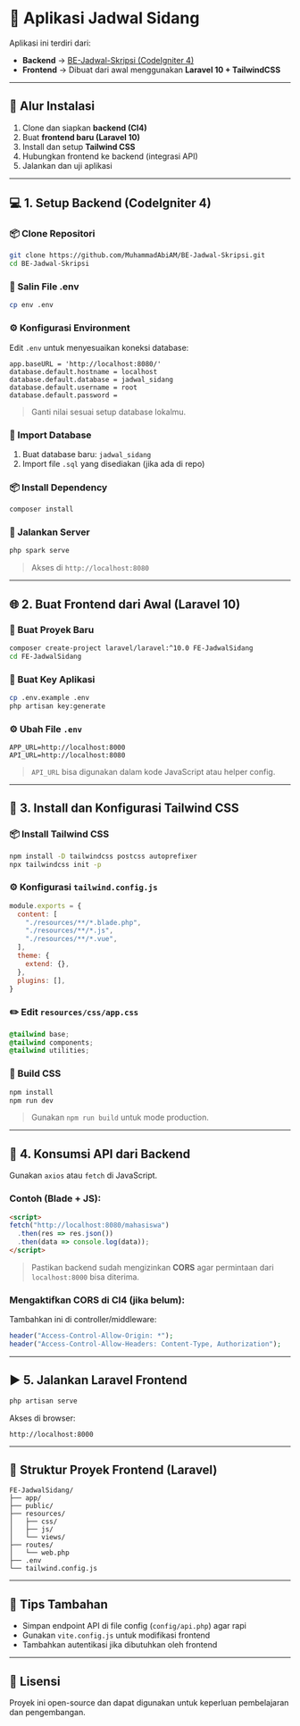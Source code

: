 # 📙 Aplikasi Jadwal Sidang

Aplikasi ini terdiri dari:

* **Backend** → [BE-Jadwal-Skripsi (CodeIgniter 4)](https://github.com/MuhammadAbiAM/BE-Jadwal-Skripsi.git)
* **Frontend** → Dibuat dari awal menggunakan **Laravel 10 + TailwindCSS**

---

## 🧹 Alur Instalasi

1. Clone dan siapkan **backend (CI4)**
2. Buat **frontend baru (Laravel 10)**
3. Install dan setup **Tailwind CSS**
4. Hubungkan frontend ke backend (integrasi API)
5. Jalankan dan uji aplikasi

---

## 💻 1. Setup Backend (CodeIgniter 4)

### 📦 Clone Repositori

```bash
git clone https://github.com/MuhammadAbiAM/BE-Jadwal-Skripsi.git
cd BE-Jadwal-Skripsi
```

### 📁 Salin File .env

```bash
cp env .env
```

### ⚙️ Konfigurasi Environment

Edit `.env` untuk menyesuaikan koneksi database:

```env
app.baseURL = 'http://localhost:8080/'
database.default.hostname = localhost
database.default.database = jadwal_sidang
database.default.username = root
database.default.password =
```

> Ganti nilai sesuai setup database lokalmu.

### 🛂 Import Database

1. Buat database baru: `jadwal_sidang`
2. Import file `.sql` yang disediakan (jika ada di repo)

### 📦 Install Dependency

```bash
composer install
```

### 🚀 Jalankan Server

```bash
php spark serve
```

> Akses di `http://localhost:8080`

---

## 🌐 2. Buat Frontend dari Awal (Laravel 10)

### 🧱 Buat Proyek Baru

```bash
composer create-project laravel/laravel:^10.0 FE-JadwalSidang
cd FE-JadwalSidang
```

### 🔑 Buat Key Aplikasi

```bash
cp .env.example .env
php artisan key:generate
```

### ⚙️ Ubah File `.env`

```env
APP_URL=http://localhost:8000
API_URL=http://localhost:8080
```

> `API_URL` bisa digunakan dalam kode JavaScript atau helper config.

---

## 🎨 3. Install dan Konfigurasi Tailwind CSS

### 📦 Install Tailwind CSS

```bash
npm install -D tailwindcss postcss autoprefixer
npx tailwindcss init -p
```

### ⚙️ Konfigurasi `tailwind.config.js`

```js
module.exports = {
  content: [
    "./resources/**/*.blade.php",
    "./resources/**/*.js",
    "./resources/**/*.vue",
  ],
  theme: {
    extend: {},
  },
  plugins: [],
}
```

### ✏️ Edit `resources/css/app.css`

```css
@tailwind base;
@tailwind components;
@tailwind utilities;
```

### 🚀 Build CSS

```bash
npm install
npm run dev
```

> Gunakan `npm run build` untuk mode production.

---

## 🔗 4. Konsumsi API dari Backend

Gunakan `axios` atau `fetch` di JavaScript.

### Contoh (Blade + JS):

```html
<script>
fetch("http://localhost:8080/mahasiswa")
  .then(res => res.json())
  .then(data => console.log(data));
</script>
```

> Pastikan backend sudah mengizinkan **CORS** agar permintaan dari `localhost:8000` bisa diterima.

### Mengaktifkan CORS di CI4 (jika belum):

Tambahkan ini di controller/middleware:

```php
header("Access-Control-Allow-Origin: *");
header("Access-Control-Allow-Headers: Content-Type, Authorization");
```

---

## ▶️ 5. Jalankan Laravel Frontend

```bash
php artisan serve
```

Akses di browser:

```
http://localhost:8000
```

---

## 🤭 Struktur Proyek Frontend (Laravel)

```
FE-JadwalSidang/
├── app/
├── public/
├── resources/
│   ├── css/
│   ├── js/
│   └── views/
├── routes/
│   └── web.php
├── .env
└── tailwind.config.js
```

---

## 📌 Tips Tambahan

* Simpan endpoint API di file config (`config/api.php`) agar rapi
* Gunakan `vite.config.js` untuk modifikasi frontend
* Tambahkan autentikasi jika dibutuhkan oleh frontend

---

## 📝 Lisensi

Proyek ini open-source dan dapat digunakan untuk keperluan pembelajaran dan pengembangan.
